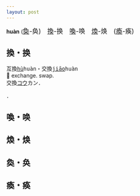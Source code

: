```yaml
---
layout: post
---
```


**huàn** (<big>[奐]({{site.url}}{{page.url}}#奐・奂)-奂)　[換]({{site.url}}{{page.url}}#換・换)-换　[喚]({{site.url}}{{page.url}}#喚・唤)-唤　[煥]({{site.url}}{{page.url}}#煥・焕)-焕　([瘓]({{site.url}}{{page.url}}#瘓・痪)-痪)</big>

## 換・换

互換<tt>[hù]()huàn</tt>・交換<tt>[jiāo]()huàn</tt>   
💱 exchange. swap.   
交換<tt>[コウ]()カン</tt>．   
   



．   







## 喚・唤

## 煥・焕

## 奐・奂

## 瘓・痪
